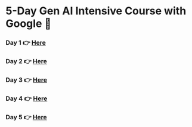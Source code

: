 # 5-Day Gen AI Intensive Course with Google 🤗

### Day 1 👉 [Here](./day-1/README.md)

### Day 2 👉 [Here](./day-2/README.md)

### Day 3 👉 [Here](./day-3/README.md)

### Day 4 👉 [Here](./day-4/README.md)

### Day 5 👉 [Here](./day-5/README.md)